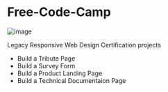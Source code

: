# Free-Code-Camp
![image](https://user-images.githubusercontent.com/51065039/209884068-ed9227f9-e92b-4ab0-953b-6912710c4bac.png)

Legacy Responsive Web Design Certification projects

* Build a Tribute Page
* Build a Survey Form
* Build a Product Landing Page
* Build a Technical Documentaion Page
